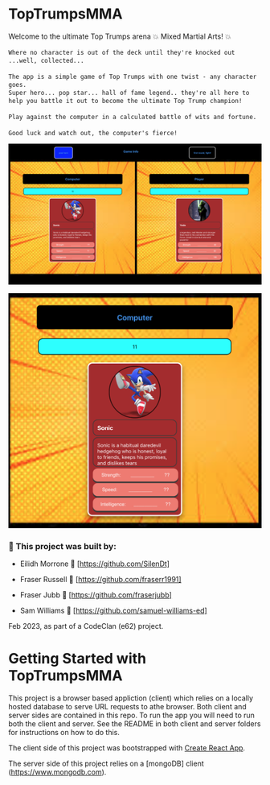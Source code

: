 # TopTrumpsMMA

Welcome to the ultimate Top Trumps arena :boom: Mixed Martial Arts! :boom:
```
Where no character is out of the deck until they're knocked out ...well, collected...

The app is a simple game of Top Trumps with one twist - any character goes.
Super hero... pop star... hall of fame legend.. they're all here to help you battle it out to become the ultimate Top Trump champion! 

Play against the computer in a calculated battle of wits and fortune.

Good luck and watch out, the computer's fierce!
```

![image of full game](./Images/screenshot-full-screen.png)

![image of single card](./Images/Screenshot%202023-02-14%20at%2010.35.27.png)

### :wrench: This project was built by: 

- Eilidh Morrone  :link:  [https://github.com/SilenDt]

- Fraser Russell  :link:  [https://github.com/fraserr1991]

- Fraser Jubb  :link:  [https://github.com/fraserjubb]

- Sam Williams  :link:  [https://github.com/samuel-williams-ed]

Feb 2023, as part of a CodeClan (e62) project. 


# Getting Started with TopTrumpsMMA

This project is a browser based appliction (client) which relies on a locally hosted database to serve URL requests to athe browser. Both client and server sides are contained in this repo. To run the app you will need to run both the client and server. See the README in both client and server folders for instructions on how to do this. 

The client side of this project was bootstrapped with [Create React App](https://github.com/facebook/create-react-app).

The server side of this project relies on a [mongoDB] client (https://www.mongodb.com).


